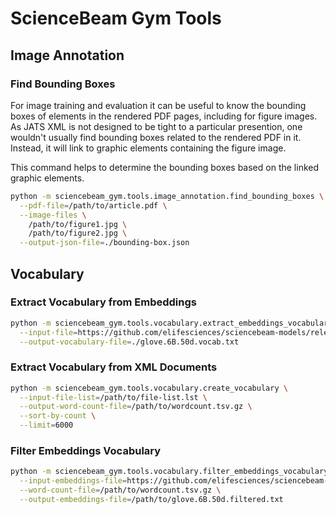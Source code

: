 # ScienceBeam Gym Tools

## Image Annotation

### Find Bounding Boxes

For image training and evaluation it can be useful to know the bounding boxes of elements
in the rendered PDF pages, including for figure images.
As JATS XML is not designed to be tight to a particular presention,
one wouldn't usually find bounding boxes related to the rendered PDF in it.
Instead, it will link to graphic elements containing the figure image.

This command helps to determine the bounding boxes based on the linked graphic elements.

```bash
python -m sciencebeam_gym.tools.image_annotation.find_bounding_boxes \
  --pdf-file=/path/to/article.pdf \
  --image-files \
    /path/to/figure1.jpg \
    /path/to/figure2.jpg \
  --output-json-file=./bounding-box.json
```

## Vocabulary

### Extract Vocabulary from Embeddings

```bash
python -m sciencebeam_gym.tools.vocabulary.extract_embeddings_vocabulary \
  --input-file=https://github.com/elifesciences/sciencebeam-models/releases/download/v0.0.1/glove.6B.50d.txt.gz \
  --output-vocabulary-file=./glove.6B.50d.vocab.txt
```

### Extract Vocabulary from XML Documents

```bash
python -m sciencebeam_gym.tools.vocabulary.create_vocabulary \
  --input-file-list=/path/to/file-list.lst \
  --output-word-count-file=/path/to/wordcount.tsv.gz \
  --sort-by-count \
  --limit=6000
```

### Filter Embeddings Vocabulary

```bash
python -m sciencebeam_gym.tools.vocabulary.filter_embeddings_vocabulary \
  --input-embeddings-file=https://github.com/elifesciences/sciencebeam-models/releases/download/v0.0.1/glove.6B.50d.txt.gz \
  --word-count-file=/path/to/wordcount.tsv.gz \
  --output-embeddings-file=/path/to/glove.6B.50d.filtered.txt
```
